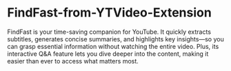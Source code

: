 # FindFast-from-YTVideo-Extension
FindFast is your time-saving companion for YouTube. It quickly extracts subtitles, generates concise summaries, and highlights key insights—so you can grasp essential information without watching the entire video. Plus, its interactive Q&amp;A feature lets you dive deeper into the content, making it easier than ever to access what matters most.
